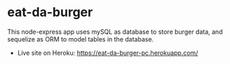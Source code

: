 # eat-da-burger
This node-express app uses mySQL as database to store burger data, and sequelize as ORM to model tables in the database.

* Live site on Heroku: https://eat-da-burger-pc.herokuapp.com/